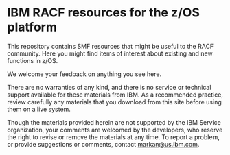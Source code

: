 IBM RACF resources for the z/OS platform
=======================================

This repository contains SMF resources that might be useful to the RACF community. Here you might find items of interest about existing and new functions in z/OS. 

We welcome your feedback on anything you see here. 

There are no warranties of any kind, and there is no service or technical support available for these materials from IBM. As a recommended practice, review carefully any materials that you download from this site before using them on a live system.

Though the materials provided herein are not supported by the IBM Service organization, your comments are welcomed by the developers, who reserve the right to revise or remove the materials at any time. To report a problem, or provide suggestions or comments, contact markan@us.ibm.com. 
